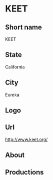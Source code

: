 # KEET

## Short name

KEET

## State

California

## City

Eureka

## Logo



## Url

http://www.keet.org/

## About



## Productions



